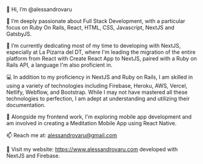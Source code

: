 👋 Hi, I’m @alessandrovaru

👀 I’m deeply passionate about Full Stack Development, with a particular focus on Ruby On Rails, React, HTML, CSS, Javascript, NextJS and GatsbyJS.

🌱 I’m currently dedicating most of my time to developing with NextJS, especially at La Pizarra del DT, where I'm leading the migration of the entire platform from React with Create React App to NextJS, paired with a Ruby on Rails API, a language I'm also proficient in.

💻 In addition to my proficiency in NextJS and Ruby on Rails, I am skilled in using a variety of technologies including Firebase, Heroku, AWS, Vercel, Netlify, Webflow, and Bootstrap. While I may not have mastered all these technologies to perfection, I am adept at understanding and utilizing their documentation.

📱 Alongside my frontend work, I'm exploring mobile app development and am involved in creating a Meditation Mobile App using React Native.

📫 Reach me at: alessandrovaru@gmail.com

🔗 Visit my website: https://www.alessandrovaru.com developed with NextJS and Firebase.

<!---
alessandrovaru/alessandrovaru is a ✨ special ✨ repository because its `README.md` (this file) appears on your GitHub profile.
You can click the Preview link to take a look at your changes.
--->
